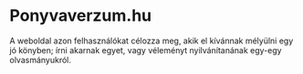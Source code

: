 # Ponyvaverzum.hu
A weboldal azon felhasználókat célozza meg, akik el kívánnak mélyülni egy jó könyben; írni akarnak egyet, vagy véleményt nyilvánítanának egy-egy olvasmányukról.
